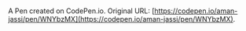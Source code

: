 # 

A Pen created on CodePen.io. Original URL: [https://codepen.io/aman-jassi/pen/WNYbzMX](https://codepen.io/aman-jassi/pen/WNYbzMX).

